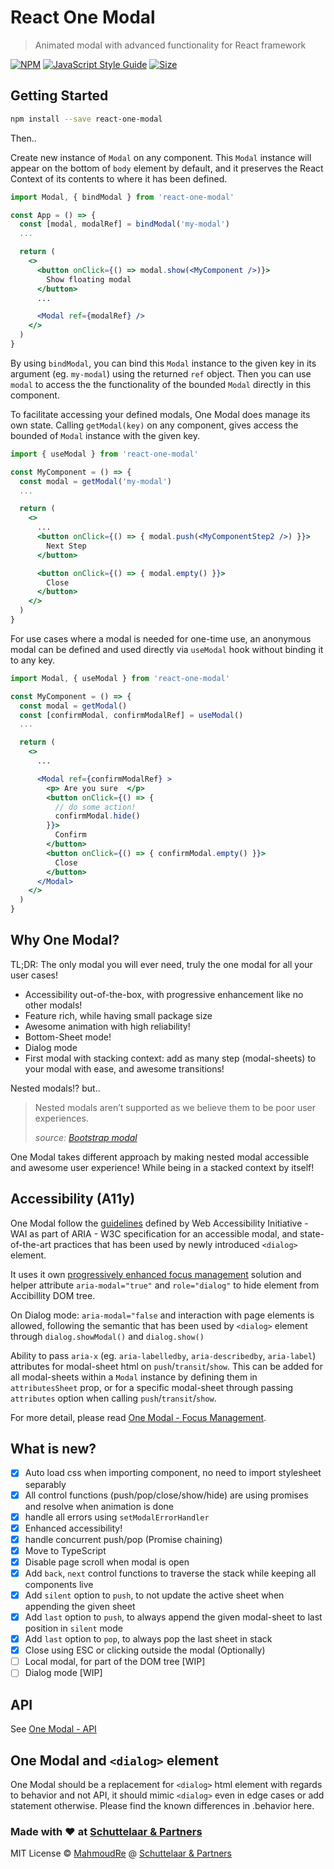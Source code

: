 # React One Modal

> Animated modal with advanced functionality for React framework

[![NPM](https://img.shields.io/npm/v/react-advance-modal.svg)](https://www.npmjs.com/package/react-advance-modal)
[![JavaScript Style Guide](https://img.shields.io/badge/code_style-standard-brightgreen.svg)](https://standardjs.com)
[![Size](https://img.shields.io/bundlephobia/minzip/react-advance-modal)](https://www.npmjs.com/package/react-advance-modal)

## Getting Started

```bash
npm install --save react-one-modal
```

Then..

Create new instance of `Modal` on any component. This `Modal` instance will appear on the bottom of `body` element by default, and it preserves the React Context of its contents to where it has been defined.

```jsx
import Modal, { bindModal } from 'react-one-modal'

const App = () => {
  const [modal, modalRef] = bindModal('my-modal')
  ...

  return (
    <>
      <button onClick={() => modal.show(<MyComponent />)}>
        Show floating modal
      </button>
      ...

      <Modal ref={modalRef} />
    </>
  )
}
```

By using `bindModal`, you can bind this `Modal` instance to the given key in its argument (eg. `my-modal`) using the returned `ref` object. Then you can use `modal` to access the the functionality of the bounded `Modal` directly in this component.

To facilitate accessing your defined modals, One Modal does manage its own state. Calling `getModal(key)` on any component, gives access the bounded of `Modal` instance with the given key.

```jsx
import { useModal } from 'react-one-modal'

const MyComponent = () => {
  const modal = getModal('my-modal')
  ...

  return (
    <>
      ...
      <button onClick={() => { modal.push(<MyComponentStep2 />) }}>
        Next Step
      </button>

      <button onClick={() => { modal.empty() }}>
        Close
      </button>
    </>
  )
}
```

For use cases where a modal is needed for one-time use, an anonymous modal can be defined and used directly via `useModal` hook without binding it to any key.

```jsx
import Modal, { useModal } from 'react-one-modal'

const MyComponent = () => {
  const modal = getModal()
  const [confirmModal, confirmModalRef] = useModal()
  ...

  return (
    <>
      ...

      <Modal ref={confirmModalRef} >
        <p> Are you sure  </p>
        <button onClick={() => {
          // do some action!
          confirmModal.hide()
        }}>
          Confirm
        </button>
        <button onClick={() => { confirmModal.empty() }}>
          Close
        </button>
      </Modal>
    </>
  )
}
```

## Why One Modal?

TL;DR:
The only modal you will ever need, truly the one modal for all your user cases!

- Accessibility out-of-the-box, with progressive enhancement like no other modals!
- Feature rich, while having small package size
- Awesome animation with high reliability!
- Bottom-Sheet mode!
- Dialog mode
- First modal with stacking context: add as many step (modal-sheets) to your modal with ease, and awesome transitions!

Nested modals!? but..
> Nested modals aren’t supported as we believe them to be poor user experiences.
>
> *source: [Bootstrap modal](https://getbootstrap.com/docs/5.3/components/modal/)*

One Modal takes different approach by making nested modal accessible and awesome user experience! While being in a stacked context by itself!

## Accessibility (A11y)

One Modal follow the [guidelines](https://www.w3.org/WAI/ARIA/apg/patterns/dialog-modal/) defined by Web Accessibility Initiative - WAI as part of ARIA - W3C specification for an accessible modal, and state-of-the-art practices that has been used by newly introduced `<dialog>` element.

It uses it own [progressively enhanced focus management](/docs/focus.md) solution and helper attribute `aria-modal="true"` and `role="dialog"` to hide element from Accibillity DOM tree.

On Dialog mode: `aria-modal="false` and interaction with page elements is allowed, following the semantic that has been used by `<dialog>` element through `dialog.showModal()` and `dialog.show()`

Ability to pass `aria-x` (eg. `aria-labelledby`, `aria-describedby`, `aria-label`) attributes for modal-sheet html on `push`/`transit`/`show`. This can be added for all modal-sheets within a `Modal` instance by defining them in `attributesSheet` prop, or for a specific modal-sheet through passing `attributes` option when calling `push`/`transit`/`show`.

For more detail, please read [One Modal - Focus Management](/docs/focus.md).

## What is new?

- [x] Auto load css when importing component, no need to import stylesheet separably
- [x] All control functions (push/pop/close/show/hide) are using promises and resolve when animation is done
- [x] handle all errors using `setModalErrorHandler`
- [x] Enhanced accessibility!
- [x] handle concurrent push/pop (Promise chaining)
- [x] Move to TypeScript
- [x] Disable page scroll when modal is open
- [x] Add `back`, `next` control functions to traverse the stack while keeping all components live
- [x] Add `silent` option to `push`, to not update the active sheet when appending the given sheet
- [x] Add `last` option to `push`, to always append the given modal-sheet to last position in `silent` mode
- [x] Add `last` option to `pop`, to always pop the last sheet in stack
- [x] Close using ESC or clicking outside the modal (Optionally)
- [ ] Local modal, for part of the DOM tree [WIP]
- [ ] Dialog mode [WIP]

## API

See [One Modal - API](/docs/api.md)

## One Modal and `<dialog>` element

One Modal should be a replacement for `<dialog>` html element with regards to behavior and not API, it should mimic `<dialog>` even in edge cases or add statement otherwise. Please find the known differences in .behavior here.

### Made with ❤️ at [Schuttelaar & Partners](https://github.com/schuttelaar)

MIT License © [MahmoudRe](https://github.com/MahmoudRe) @ [Schuttelaar & Partners](https://github.com/schuttelaar)
